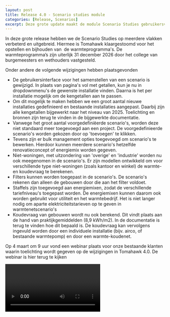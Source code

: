 ```yaml
---
layout: post
title: Release 4.0 - Scenario studies module
categories: [Release, Scenarios]
excerpt: Deze grote update maakt de module Scenario Studies gebruikersvriendelijker en voegt meerdere nieuwe features toe.
---
```


In deze grote release hebben we de Scenario Studies op meerdere vlakken verbeterd en uitgebreid. Hiermee is Tomahawk klaargestoomd voor het opstellen en bijhouden van  de warmteprogramma's. De warmteprogramma’s zijn uiterlijk 31 december 2026 door het college van burgemeesters en wethouders vastgesteld.  

Onder andere de volgende wijzigingen hebben plaatsgevonden

* De gebruikersinterface voor het samenstellen van een scenario is gewijzigd. In plaats van pagina's vol met getallen, kun je nu in dropdownmenu's de gewenste installatie vinden. Daarna is het per installatie mogelijk om de kengetallen aan te passen.
* Om dit mogelijk te maken hebben we een groot aantal nieuwe installaties gedefinieerd en bestaande installaties aangepast. Daarbij zijn alle kengetallen bijgewerkt naar het niveau van 2025. Toelichting en bronnen zijn terug te vinden in de bijgewerkte documentatie.
* Vanwege het groot aantal voorgedefiniëerde scenario's, worden deze niet standaard meer toegevoegd aan een project. De voorgedefinieerde scenario's worden gekozen door op 'toevoegen' te klikken.
* Tevens zijn er bulk management opties toegevoegd om scenario's te bewerken. Hierdoor kunnen meerdere scenario's hetzelfde renovatieconcept of energiemix worden gegeven.
* Niet-woningen, met uitzondering van 'overige' en 'industrie' worden nu ook meegenomen in de scenario's. Er zijn modellen ontwikkeld om voor verschillende type niet-woningen (zoals kantoor en winkel) de warmte- en koudevraag te berekenen.
* Filters kunnen worden toegepast in de scenario's. De scenario's rekenen dan alleen de gebouwen door die aan het filter voldoet.
* Staffels zijn toegevoegd aan energiemixen, zodat de verschillende tariefniveau's toegepast worden. De energiemixen kunnen daarom ook worden gebruikt voor utiliteit en het warmtebedrijf. Het is niet langer nodig om aparte elektriciteitstarieven op te geven in warmtenetscenario's
* Koudevraag van gebouwen wordt nu ook berekend. Dit vindt plaats aan de hand van praktijkgemiddelden (8,9 kWh/m2). In de documentatie is terug te vinden hoe dit bepaald is. De koudevraag kan vervolgens ingevuld worden door een individuele installatie (bijv. airco, of bestaande warmtepomp) en door een warmte-koudenet.

Op 4 maart om 9 uur vond een webinar plaats voor onze bestaande klanten waarin toelichting wordt gegeven op de wijzigingen in Tomahawk 4.0. De webinar is hier terug te kijken

<video preload="metadata" controls="" crossorigin="anonymous">
        <source src="https://tomahawk.blob.core.windows.net/files/tomahawk%204%20webinar.mp4">
</video>


